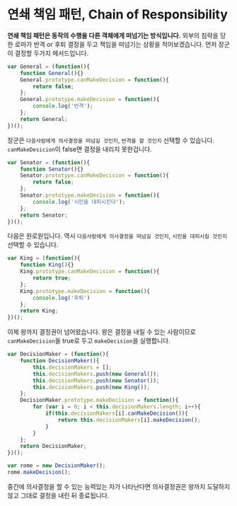 # 연쇄 책임 패턴, Chain of Responsibility

**연쇄 책임 패턴은 동작의 수행을 다른 객체에게 떠넘기는 방식입니다.** 외부의 침략을 당한 로마가 반격 or 후퇴 결정을 두고 책임을 떠넘기는 상황을 적어보겠습니다. 먼저 장군이 결정할 두가지 메서드입니다.

```javascript
var General = (function(){
    function General(){}
    General.prototype.canMakeDecision = function(){
        return false;
    };
    General.prototype.makeDecision = function(){
        console.log('반격');
    };
    return General;
})();
```

장군은 `다음사람에게 의사결정을 떠넘길 것인지`, `반격을 할 것인지` 선택할 수 있습니다. `canMakeDesicion`이 false면 결정을 내리지 못한겁니다.

```javascript
var Senator = (function(){
    function Senator(){}
    Senator.prototype.canMakeDecision = function(){
        return false;
    };
    Senator.prototype.makeDecision = function(){
        console.log('시민을 대피시킨다');
    };
	return Senator;
})();
```

다음은 원로원입니다. 역시 `다음사람에게 의사결정을 떠넘길 것인지`, `시민을 대피시킬 것인지` 선택할 수 있습니다.

```javascript
var King = (function(){
    function King(){}
    King.prototype.canMakeDecision = function(){
        return true;
    };
    King.prototype.makeDecision = function(){
        console.log('후퇴')
    };
    return King;
})();
```

이제 왕까지 결정권이 넘어왔습니다. 왕은 결정을 내릴 수 있는 사람이므로 `canMakeDecision`을 true로 두고 `makeDecision`을 실행합니다.

```javascript
var DecisionMaker = (function(){
    function DecisionMaker(){
        this.decisionMakers = [];
        this.decisionMakers.push(new General());
        this.decisionMakers.push(new Senator());
        this.decisionMakers.push(new King());
    };
    DecisionMaker.prototype.makeDecision = function(){
        for (var i = 0; i < this.decisionMakers.length; i++){
            if(this.decisionMakers[i].canMakeDecision()){
                return this.decisionMakers[i].makeDecision();
            }
        }
    };
    return DecisionMaker;
})();

var rome = new DecisionMaker();
rome.makeDecision();
```

중간에 의사결정을 할 수 있는 능력있는 자가 나타난다면 의사결정권은 왕까지 도달하지 않고 그대로 결정을 내린 뒤 종료됩니다.